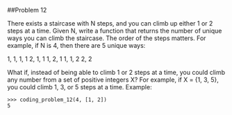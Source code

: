 ##Problem 12

There exists a staircase with N steps, and you can climb up either 1 or 2 steps at a time. Given N, write a
function that returns the number of unique ways you can climb the staircase. The order of the steps matters.
For example, if N is 4, then there are 5 unique ways:

1, 1, 1, 1
2, 1, 1
1, 2, 1
1, 1, 2
2, 2

What if, instead of being able to climb 1 or 2 steps at a time, you could climb any number from a set of positive
integers X? For example, if X = {1, 3, 5}, you could climb 1, 3, or 5 steps at a time.
Example:

    >>> coding_problem_12(4, [1, 2])
    5